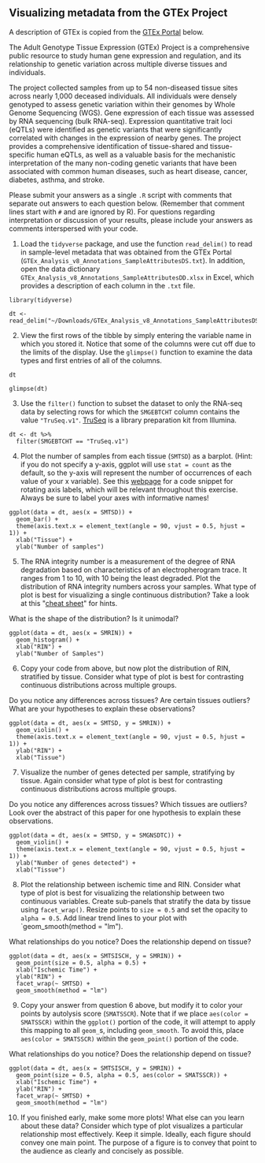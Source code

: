 ## Visualizing metadata from the GTEx Project

A description of GTEx is copied from the [GTEx Portal](https://gtexportal.org/home/aboutAdultGtex) below.

The Adult Genotype Tissue Expression (GTEx) Project is a comprehensive public resource to study human gene expression and regulation, and its relationship to genetic variation across multiple diverse tissues and individuals.

The project collected samples from up to 54 non-diseased tissue sites across nearly 1,000 deceased individuals. All individuals were densely genotyped to assess genetic variation within their genomes by Whole Genome Sequencing (WGS). Gene expression of each tissue was assessed by RNA sequencing (bulk RNA-seq). Expression quantitative trait loci (eQTLs) were identified as genetic variants that were significantly correlated with changes in the expression of nearby genes. The project provides a comprehensive identification of tissue-shared and tissue-specific human eQTLs, as well as a valuable basis for the mechanistic interpretation of the many non-coding genetic variants that have been associated with common human diseases, such as heart disease, cancer, diabetes, asthma, and stroke.

Please submit your answers as a single `.R` script with comments that separate out answers to each question below. (Remember that comment lines start with `#` and are ignored by R). For questions regarding interpretation or discussion of your results, please include your answers as comments interspersed with your code.

1.  Load the `tidyverse` package, and use the function `read_delim()` to read in sample-level metadata that was obtained from the GTEx Portal (`GTEx_Analysis_v8_Annotations_SampleAttributesDS.txt`). In addition, open the data dictionary `GTEx_Analysis_v8_Annotations_SampleAttributesDD.xlsx` in Excel, which provides a description of each column in the `.txt` file.

```{r}
library(tidyverse)

dt <- read_delim("~/Downloads/GTEx_Analysis_v8_Annotations_SampleAttributesDS.txt")
```

2.  View the first rows of the tibble by simply entering the variable name in which you stored it. Notice that some of the columns were cut off due to the limits of the display. Use the `glimpse()` function to examine the data types and first entries of all of the columns.

```{r}
dt

glimpse(dt)

```

3.  Use the `filter()` function to subset the dataset to only the RNA-seq data by selecting rows for which the `SMGEBTCHT` column contains the value `"TruSeq.v1"`. [TruSeq](https://www.illumina.com/products/by-type/sequencing-kits/library-prep-kits/truseq-rna-v2.html) is a library preparation kit from Illumina.

```{r}
dt <- dt %>%
  filter(SMGEBTCHT == "TruSeq.v1")
```

4.  Plot the number of samples from each tissue (`SMTSD`) as a barplot. (Hint: if you do not specify a y-axis, ggplot will use `stat = count` as the default, so the y-axis will represent the number of occurrences of each value of your x variable). See this [webpage](https://stackoverflow.com/questions/1330989/rotating-and-spacing-axis-labels-in-ggplot2) for a code snippet for rotating axis labels, which will be relevant throughout this exercise. Always be sure to label your axes with informative names!

```{r}
ggplot(data = dt, aes(x = SMTSD)) +
  geom_bar() +
  theme(axis.text.x = element_text(angle = 90, vjust = 0.5, hjust = 1)) +
  xlab("Tissue") +
  ylab("Number of samples")
```

5.  The RNA integrity number is a measurement of the degree of RNA degradation based on characteristics of an electropherogram trace. It ranges from 1 to 10, with 10 being the least degraded. Plot the distribution of RNA integrity numbers across your samples. What type of plot is best for visualizing a single continuous distribution? Take a look at this "[cheat sheet](https://images.datacamp.com/image/upload/v1666806657/Marketing/Blog/ggplot2_cheat_sheet.pdf)" for hints.

What is the shape of the distribution? Is it unimodal?

```{r}
ggplot(data = dt, aes(x = SMRIN)) + 
  geom_histogram() + 
  xlab("RIN") +
  ylab("Number of Samples")
```

6.  Copy your code from above, but now plot the distribution of RIN, stratified by tissue. Consider what type of plot is best for contrasting continuous distributions across multiple groups.

Do you notice any differences across tissues? Are certain tissues outliers? What are your hypotheses to explain these observations?

```{r}
ggplot(data = dt, aes(x = SMTSD, y = SMRIN)) + 
  geom_violin() + 
  theme(axis.text.x = element_text(angle = 90, vjust = 0.5, hjust = 1)) + 
  ylab("RIN") + 
  xlab("Tissue")
```

7.  Visualize the number of genes detected per sample, stratifying by tissue. Again consider what type of plot is best for contrasting continuous distributions across multiple groups.

Do you notice any differences across tissues? Which tissues are outliers? Look over the abstract of this paper for one hypothesis to explain these observations.

```{r}
ggplot(data = dt, aes(x = SMTSD, y = SMGNSDTC)) +
  geom_violin() +
  theme(axis.text.x = element_text(angle = 90, vjust = 0.5, hjust = 1)) +
  ylab("Number of genes detected") +
  xlab("Tissue")
```

8.  Plot the relationship between ischemic time and RIN. Consider what type of plot is best for visualizing the relationship between two continuous variables. Create sub-panels that stratify the data by tissue using `facet_wrap()`. Resize points to `size = 0.5` and set the opacity to `alpha = 0.5`. Add linear trend lines to your plot with \`geom_smooth(method = "lm").

What relationships do you notice? Does the relationship depend on tissue?

```{r}
ggplot(data = dt, aes(x = SMTSISCH, y = SMRIN)) +
  geom_point(size = 0.5, alpha = 0.5) +
  xlab("Ischemic Time") +
  ylab("RIN") +
  facet_wrap(~ SMTSD) +
  geom_smooth(method = "lm")
```

9.  Copy your answer from question 6 above, but modify it to color your points by autolysis score (`SMATSSCR`). Note that if we place `aes(color = SMATSSCR)` within the `ggplot()` portion of the code, it will attempt to apply this mapping to all `geom_`s, including `geom_smooth`. To avoid this, place `aes(color = SMATSSCR)` within the `geom_point()` portion of the code.

What relationships do you notice? Does the relationship depend on tissue?

```{r}
ggplot(data = dt, aes(x = SMTSISCH, y = SMRIN)) +
  geom_point(size = 0.5, alpha = 0.5, aes(color = SMATSSCR)) +
  xlab("Ischemic Time") +
  ylab("RIN") +
  facet_wrap(~ SMTSD) +
  geom_smooth(method = "lm")
```

10. If you finished early, make some more plots! What else can you learn about these data? Consider which type of plot visualizes a particular relationship most effectively. Keep it simple. Ideally, each figure should convey one main point. The purpose of a figure is to convey that point to the audience as clearly and concisely as possible.
